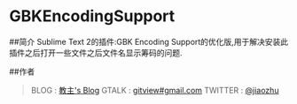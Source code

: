 GBKEncodingSupport
==================

##简介
Sublime Text 2的插件:GBK Encoding Support的优化版,用于解决安装此插件之后打开一些文件之后文件名显示筹码的问题.

##作者
> BLOG : [教主's Blog](http://jiaozhu.org)
> GTALK : [gitview#gmail.com](gitview#gmail.com)
> TWITTER : [@jiaozhu](http://twitter.com/jiaozhu)
